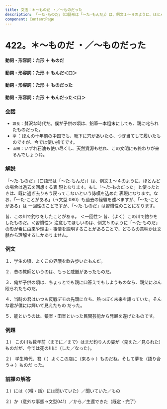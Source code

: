 ```yaml
---
title: 文法：＊～ものだ ・／～ものだった
description: 「～た‐ものだ」（口語形は「～た‐もんだ」）は、例文１～４のように、ほとんどの場合は過去を回想する表 現となります。もし「～た‐ものだった」と使ったときは、既に過ぎ去りもう戻ってこないという詠嘆を込めた 表現になります。なお、「～た‐ことがある」（→文型 080）も過去の経験を述べますが、「～た‐ことがある」は 一回性のことですが、「～た‐ものだ」は習慣性のことになります。
component: ContentPage
---
```



# 422。＊～ものだ ・／～ものだった
#### 動詞・形容詞：た形 ＋ ものだ
#### 動詞・形容詞：た形 ＋ もんだ＜口＞
#### 動詞・形容詞：た形 ＋ ものだった
#### 動詞・形容詞：た形 ＋ もんだった＜口＞
### 会話
- `課長`：贅沢な時代だ。僕が子供の頃は、鉛筆一本粗末にしても、親に叱られたものだった。
- `李` ：ほんの十年前の中国でも、靴下に穴があいたら、つぎ当てして履いたものですが、今では使い捨てです。
- `山田`：いずれ石油も使い尽くし、天然資源も枯れ、この文明にも終わりが来るんでしょうね。
### 解説
「～た‐ものだ」（口語形は「～た‐もんだ」）は、例文１～４のように、ほとんどの場合は過去を回想する表 現となります。もし「～た‐ものだった」と使ったときは、既に過ぎ去りもう戻ってこないという詠嘆を込めた 表現になります。なお、「～た‐ことがある」（→文型 080）も過去の経験を述べますが、「～た‐ことがある」は 一回性のことですが、「～た‐ものだ」は習慣性のことになります。

昔、この川で釣りをしたことがある。 ＜一回性＞ 昔、（よく）この川で釣りをしたものだ。＜習慣性＞ 注意してほしいのは、例文５のように「～た‐ものだ」の形が希に由来や理由・事情を説明することがあることで、どちらの意味かは文脈から理解するしかありません。
### 例文
１．学生の頃、よくこの界隈を飲み歩いたもんだ。

２．昔の教師というのは、もっと威厳があったものだ。

３．俺が子供の頃は、ちょっとでも親に口答えでもしようものなら、親父にぶん殴られたものだ。

４．当時の君はいつも反戦デモの先頭に立ち、熱っぽく未来を語っていた。そんな君が僕には輝いて見えたもの だった。

５．能というのは、猿楽・田楽といった民間芸能から発展を遂げたものです。
### 例題
１） この川も数年前（までに／まで）はまだ釣り人の姿が（見えた／見られた）ものだが、今では死の川に（した／なった）。

２） 学生時代、君（ ）よくこの店に（来る→ ）ものだね。そして夢を（語り合う→ ）ものだ った。
### 前課の解答
１）には（（噂・話）には聞いていた）／聞いていた／もの

２）か（意外な事態→文型041）／から／生還できた（既定・完了）
